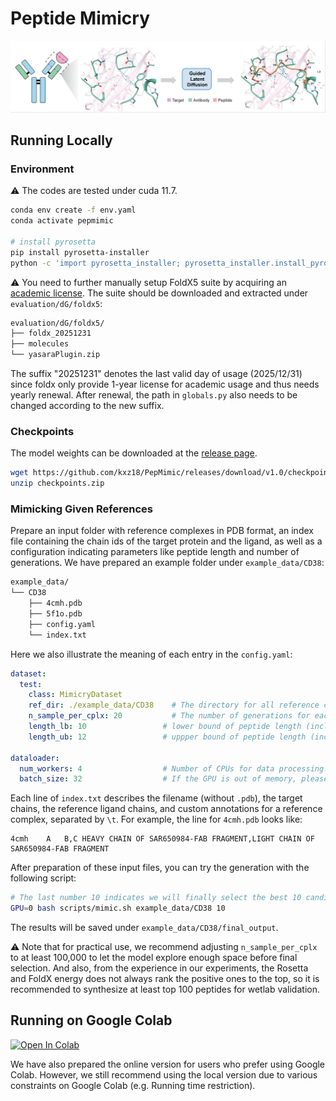 # Peptide Mimicry

![cover](./assets/cover.png)

## Running Locally

### Environment

:warning: The codes are tested under cuda 11.7.

```bash
conda env create -f env.yaml
conda activate pepmimic

# install pyrosetta
pip install pyrosetta-installer
python -c 'import pyrosetta_installer; pyrosetta_installer.install_pyrosetta()'
```

:warning: You need to further manually setup FoldX5 suite by acquiring an [academic license](https://foldxsuite.crg.eu/academic-license-info). The suite should be downloaded and extracted under `evaluation/dG/foldx5`:

```bash
evaluation/dG/foldx5/
├── foldx_20251231
├── molecules
└── yasaraPlugin.zip
```

The suffix "20251231" denotes the last valid day of usage (2025/12/31) since foldx only provide 1-year license for academic usage and thus needs yearly renewal. After renewal, the path in `globals.py` also needs to be changed according to the new suffix.

### Checkpoints

The model weights can be downloaded at the [release page](https://github.com/kxz18/PepMimic/releases/download/v1.0/checkpoints.zip).

```bash
wget https://github.com/kxz18/PepMimic/releases/download/v1.0/checkpoints.zip
unzip checkpoints.zip
```

### Mimicking Given References

Prepare an input folder with reference complexes in PDB format, an index file containing the chain ids of the target protein and the ligand, as well as a configuration indicating parameters like peptide length and number of generations. We have prepared an example folder under `example_data/CD38`:

```bash
example_data/
└── CD38
    ├── 4cmh.pdb
    ├── 5f1o.pdb
    ├── config.yaml
    └── index.txt
```

Here we also illustrate the meaning of each entry in the `config.yaml`:

```yaml
dataset:
  test:
    class: MimicryDataset
    ref_dir: ./example_data/CD38    # The directory for all reference complexes, which should be a relative path rooted at the project folder, or a absolute path
    n_sample_per_cplx: 20           # The number of generations for each reference complex. This is just a toy example for a quick tour. For practical usage, we recommend generating a total of above 100,000 candidates before ranking to select the top-scoring one for wetlab tests. For example, here we have two reference complexes, thus we should set n_sample_per_cplx to at least 50,000, so that the total generations will be above 100,000.
    length_lb: 10                 # lower bound of peptide length (inclusive)
    length_ub: 12                 # uppper bound of peptide length (inclusive)

dataloader:
  num_workers: 4                  # Number of CPUs for data processing. Usually 4 is enough.
  batch_size: 32                  # If the GPU is out of memory, please try to reduce the batch size
```

Each line of `index.txt` describes the filename (without `.pdb`), the target chains, the reference ligand chains, and custom annotations for a reference complex, separated by `\t`. For example, the line for `4cmh.pdb` looks like:

```
4cmh	A	B,C	HEAVY CHAIN OF SAR650984-FAB FRAGMENT,LIGHT CHAIN OF SAR650984-FAB FRAGMENT
```

After preparation of these input files, you can try the generation with the following script:

```bash
# The last number 10 indicates we will finally select the best 10 candidates as the output
GPU=0 bash scripts/mimic.sh example_data/CD38 10
```

The results will be saved under `example_data/CD38/final_output`.

:warning: Note that for practical use, we recommend adjusting `n_sample_per_cplx` to at least 100,000 to let the model explore enough space before final selection. And also, from the experience in our experiments, the Rosetta and FoldX energy does not always rank the positive ones to the top, so it is recommended to synthesize at least top 100 peptides for wetlab validation.


## Running on Google Colab
<a href="https://colab.research.google.com/drive/1ji_52YZjaqZnsGbvKD9hqjFOHa2Q1CV-?usp=sharing">
  <img src="https://colab.research.google.com/assets/colab-badge.svg" alt="Open In Colab"/>
</a> <br />

We have also prepared the online version for users who prefer using Google Colab. However, we still recommend using the local version due to various constraints on Google Colab (e.g. Running time restriction).
